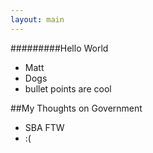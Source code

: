 ```yaml
---
layout: main
---
```


#########Hello World

* Matt
* Dogs
* bullet points are cool

##My Thoughts on Government

* SBA FTW
* :(
